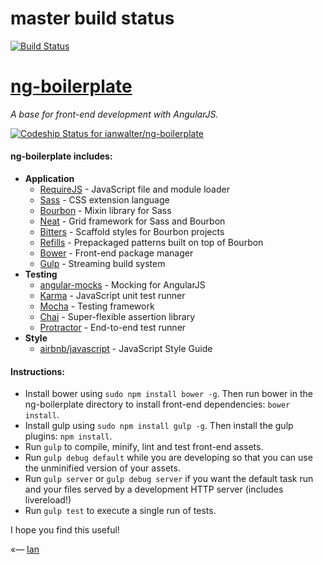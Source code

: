 # master build status
[![Build Status](https://travis-ci.org/mangei/travis-ci-test.svg?branch=master)](https://travis-ci.org/mangei/travis-ci-test)


# [ng-boilerplate](http://ianwalter.github.io/ng-boilerplate/)
*A base for front-end development with AngularJS.*

[ ![Codeship Status for ianwalter/ng-boilerplate](https://www.codeship.io/projects/e461ca20-0a23-0132-5936-0ae363ad2316/status)](https://www.codeship.io/projects/31717)

#### ng-boilerplate includes:
* **Application**
    * [RequireJS](http://requirejs.org/) - JavaScript file and module loader
    * [Sass](http://sass-lang.com/) - CSS extension language
    * [Bourbon](http://bourbon.io/) - Mixin library for Sass
    * [Neat](http://neat.bourbon.io/) - Grid framework for Sass and Bourbon
    * [Bitters](http://bitters.bourbon.io/) - Scaffold styles for Bourbon projects
    * [Refills](http://refills.bourbon.io/) - Prepackaged patterns built on top of Bourbon
    * [Bower](http://bower.io/) - Front-end package manager
    * [Gulp](http://gulpjs.com/) - Streaming build system
* **Testing**
    * [angular-mocks](https://github.com/angular/bower-angular-mocks/) - Mocking for AngularJS
    * [Karma](http://karma-runner.github.io/) - JavaScript unit test runner
    * [Mocha](http://visionmedia.github.io/mocha/) - Testing framework
    * [Chai](http://chaijs.com/) - Super-flexible assertion library
    * [Protractor](https://github.com/angular/protractor/) - End-to-end test runner
* **Style**
    * [airbnb/javascript](https://github.com/airbnb/javascript/) - JavaScript Style Guide


#### Instructions:
* Install bower using ```sudo npm install bower -g```. Then run bower in the ng-boilerplate directory to install
  front-end dependencies: ```bower install```.
* Install gulp using ```sudo npm install gulp -g```. Then install the gulp plugins: ```npm install```.
* Run ```gulp``` to compile, minify, lint and test front-end assets.
* Run ```gulp debug default``` while you are developing so that you can use the unminified version of your assets.
* Run ```gulp server``` or ```gulp debug server``` if you want the default task run and your files served by a
  development HTTP server (includes livereload!)
* Run ```gulp test``` to execute a single run of tests.


I hope you find this useful!

«–– [Ian](http://ianvonwalter.com)
